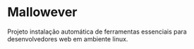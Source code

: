 # Mallowever
Projeto instalação automática de ferramentas essenciais para desenvolvedores web em ambiente linux.
